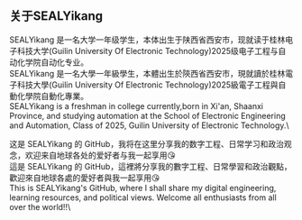 ## 关于SEALYikang
SEALYikang 是一名大学一年级学生，本体出生于陕西省西安市，现就读于桂林电子科技大学(Guilin University Of Electronic Technology)2025级电子工程与自动化学院自动化专业。\
SEALYikang 是一名大學一年級學生，本體出生於陝西省西安市，現就讀於桂林電子科技大學(Guilin University Of Electronic Technology)2025級電子工程與自動化學院自動化專業。\
SEALYikang is a freshman in college currently,born in Xi'an, Shaanxi Province, and studying automation at the School of Electronic Engineering and Automation, Class of 2025, Guilin University of Electronic Technology.\

这是 SEALYikang 的 GitHub，我将在这里分享我的数字工程、日常学习和政治观念，欢迎来自地球各处的爱好者与我一起享用😘\
這是 SEALYikang 的 GitHub，這裡將分享我的數字工程、日常學習和政治觀點，歡迎來自地球各處的愛好者與我一起享用😘\
This is SEALYikang's GitHub, where I shall share my digital engineering, learning resources, and political views. Welcome all enthusiasts from all over the world!!\
